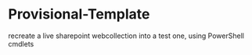 # Provisional-Template
recreate a live sharepoint webcollection into a test one, using PowerShell cmdlets
